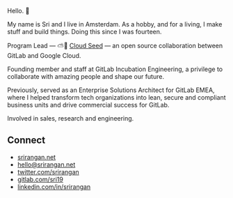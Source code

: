 Hello. 👋

My name is Sri and I live in Amsterdam. As a hobby, and for a living, I make stuff and build things. Doing this since I was fourteen.

Program Lead — ⛅🌱 [Cloud Seed](https://hello.cloudseed.app) — an open source collaboration between GitLab and Google Cloud.

Founding member and staff at GitLab Incubation Engineering, a privilege to collaborate with amazing people and shape our future.

Previously, served as an Enterprise Solutions Architect for GitLab EMEA, where I helped transform tech organizations into lean, secure and compliant business units and drive commercial success for GitLab.

Involved in sales, research and engineering.

## Connect

- [srirangan.net](https://srirangan.net)
- hello@srirangan.net
- [twitter.com/srirangan](https://twitter.com/srirangan)
- [gitlab.com/sri19](https://gitlab.com/sri19)
- [linkedin.com/in/srirangan](https://linkedin.com/in/srirangan)

